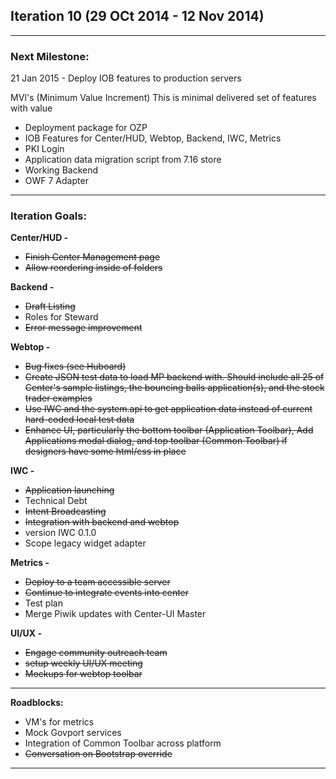 ## Iteration 10 (29 OCt 2014 - 12 Nov 2014)

***

### Next Milestone:
21 Jan 2015 - Deploy IOB features to production servers

MVI's (Minimum Value Increment) This is minimal delivered set of features with value
* Deployment package for OZP
* IOB Features for Center/HUD, Webtop, Backend, IWC, Metrics
* PKI Login
* Application data migration script from 7.16 store
* Working Backend
* OWF 7 Adapter

***

### Iteration Goals:
**Center/HUD -**
* ~~Finish Center Management page~~
* ~~Allow reordering inside of folders~~

**Backend -**
* ~~Draft Listing~~
* Roles for Steward
* ~~Error message improvement~~

**Webtop -**
* ~~Bug fixes (see Huboard)~~
* ~~Create JSON test data to load MP backend with. Should include all 25 of Center's sample listings, the bouncing balls application(s), and the stock trader examples~~
* ~~Use IWC and the system.api to get application data instead of current hard-coded local test data~~
* ~~Enhance UI, particularly the bottom toolbar (Application Toolbar), Add Applications modal dialog, and top toolbar (Common Toolbar) if designers have some html/css in place~~

**IWC -**
* ~~Application launching~~
* Technical Debt
* ~~Intent Broadcasting~~
* ~~Integration with backend and webtop~~
* version IWC 0.1.0
* Scope legacy widget adapter

**Metrics -**
* ~~Deploy to a team accessible server~~
* ~~Continue to integrate events into center~~
* Test plan
* Merge Piwik updates with Center-UI Master

**UI/UX -**
* ~~Engage community outreach team~~
* ~~setup weekly UI/UX meeting~~
* ~~Mockups for webtop toolbar~~


***

**Roadblocks:**
* VM's for metrics
* Mock Govport services
* Integration of Common Toolbar across platform
* ~~Conversation on Bootstrap override~~ 
***